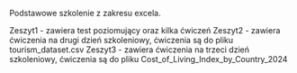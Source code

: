 Podstawowe szkolenie z zakresu excela.

Zeszyt1 - zawiera test poziomujący oraz kilka ćwiczeń
Zeszyt2 - zawiera ćwiczenia na drugi dzień szkoleniowy, ćwiczenia są do pliku tourism_dataset.csv
Zeszyt3 - zawiera ćwiczenia na trzeci dzień szkoleniowy, ćwiczenia są do pliku Cost_of_Living_Index_by_Country_2024

